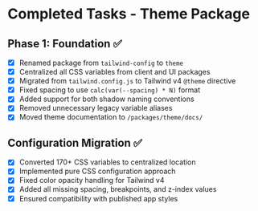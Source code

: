 # Completed Tasks - Theme Package

## Phase 1: Foundation ✅

- [x] Renamed package from `tailwind-config` to `theme`
- [x] Centralized all CSS variables from client and UI packages
- [x] Migrated from `tailwind.config.js` to Tailwind v4 `@theme` directive
- [x] Fixed spacing to use `calc(var(--spacing) * N)` format
- [x] Added support for both shadow naming conventions
- [x] Removed unnecessary legacy variable aliases
- [x] Moved theme documentation to `/packages/theme/docs/`

## Configuration Migration ✅

- [x] Converted 170+ CSS variables to centralized location
- [x] Implemented pure CSS configuration approach
- [x] Fixed color opacity handling for Tailwind v4
- [x] Added all missing spacing, breakpoints, and z-index values
- [x] Ensured compatibility with published app styles
